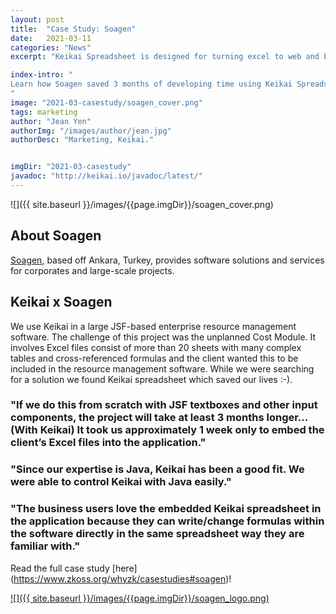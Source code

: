 ```yaml
---
layout: post
title:  "Case Study: Soagen"
date:   2021-03-11
categories: "News"
excerpt: "Keikai Spreadsheet is designed for turning excel to web and building spreadsheet applications. This article shares Soagen's case study."

index-intro: "
Learn how Soagen saved 3 months of developing time using Keikai Spreadsheet.
"
image: "2021-03-casestudy/soagen_cover.png"
tags: marketing
author: "Jean Yen"
authorImg: "/images/author/jean.jpg"
authorDesc: "Marketing, Keikai."


imgDir: "2021-03-casestudy"
javadoc: "http://keikai.io/javadoc/latest/"
---
```

<!--
images come from https://drive.google.com/open?id=17EEz_BuTVsTSeAA3a8AakyMspVSd_OEb made with draw.io
goal： Keikai can help you build a spreadsheet-based app
-->

![]({{ site.baseurl }}/images/{{page.imgDir}}/soagen_cover.png)

## About Soagen

<a href="http://www.soagen.com.tr/" target="_blank">Soagen</a>, based off Ankara, Turkey, provides software solutions and services for corporates and large-scale projects.

## Keikai x Soagen

We use Keikai in a large JSF-based enterprise resource management software. The challenge of this project was the unplanned Cost Module. It involves Excel files consist of more than 20 sheets with many complex tables and cross-referenced formulas and the client wanted this to be included in the resource management software. While we were searching for a solution we found Keikai spreadsheet which saved our lives :-).



### "If we do this from scratch with JSF textboxes and other input components, the project will take at least 3 months longer... (With Keikai) It took us approximately 1 week only to embed the client’s Excel files into the application."

### "Since our expertise is Java, Keikai has been a good fit. We were able to control Keikai with Java easily."

### "The business users love the embedded Keikai spreadsheet in the application because they can write/change formulas within the software directly in the same spreadsheet way they are familiar with."


Read the full case study [here] (https://www.zkoss.org/whyzk/casestudies#soagen)!




[![]({{ site.baseurl }}/images/{{page.imgDir}}/soagen_logo.png)](https://www.zkoss.org/whyzk/casestudies#soagen)



[jekyll]:      http://jekyllrb.com
[jekyll-gh]:   https://github.com/jekyll/jekyll
[jekyll-help]: https://github.com/jekyll/jekyll-help
